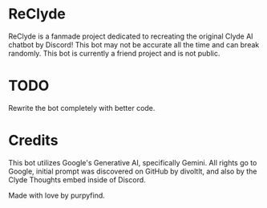 # ReClyde

ReClyde is a fanmade project dedicated to recreating the original Clyde AI chatbot by Discord! This bot may not be accurate all the time and can break randomly.
This bot is currently a friend project and is not public.

# TODO
Rewrite the bot completely with better code.

# Credits
This bot utilizes Google's Generative AI, specifically Gemini. All rights go to Google, initial prompt was discovered on GitHub by divoltlt, and also by the Clyde Thoughts embed inside of Discord.

Made with love by purpyfind.


